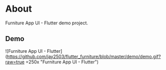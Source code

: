 # About

Furniture App UI - Flutter demo project.

## Demo

![Furniture App UI - Flutter](https://github.com/jay2503/flutter_furniture/blob/master/demo/demo.gif?raw=true =250x "Furniture App UI - Flutter")
